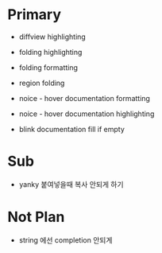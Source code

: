 # Primary

- diffview highlighting
- folding highlighting
- folding formatting
- region folding

- noice - hover documentation formatting
- noice - hover documentation highlighting
- blink documentation fill if empty

# Sub

- yanky 붙여넣을때 복사 안되게 하기

# Not Plan

- string 에선 completion 안되게 
